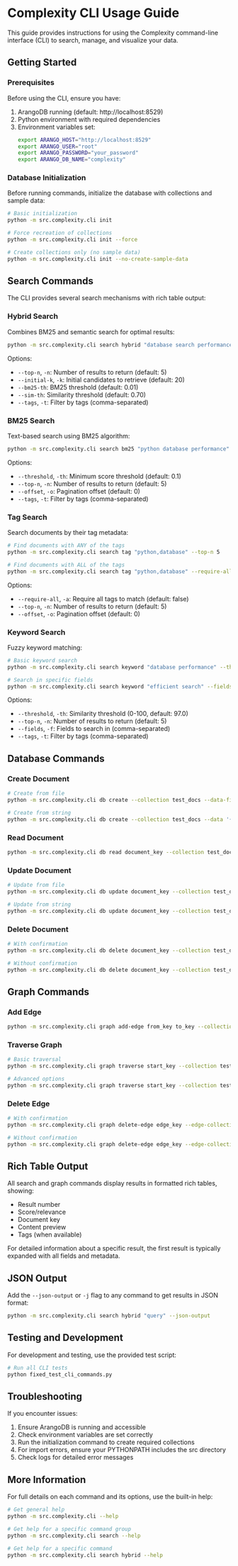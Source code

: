 # Complexity CLI Usage Guide

This guide provides instructions for using the Complexity command-line interface (CLI) to search, manage, and visualize your data.

## Getting Started

### Prerequisites

Before using the CLI, ensure you have:

1. ArangoDB running (default: http://localhost:8529)
2. Python environment with required dependencies
3. Environment variables set:
   ```bash
   export ARANGO_HOST="http://localhost:8529"
   export ARANGO_USER="root"
   export ARANGO_PASSWORD="your_password"
   export ARANGO_DB_NAME="complexity"
   ```

### Database Initialization

Before running commands, initialize the database with collections and sample data:

```bash
# Basic initialization
python -m src.complexity.cli init

# Force recreation of collections
python -m src.complexity.cli init --force

# Create collections only (no sample data)
python -m src.complexity.cli init --no-create-sample-data
```

## Search Commands

The CLI provides several search mechanisms with rich table output:

### Hybrid Search

Combines BM25 and semantic search for optimal results:

```bash
python -m src.complexity.cli search hybrid "database search performance optimization" --top-n 5
```

Options:
- `--top-n`, `-n`: Number of results to return (default: 5)
- `--initial-k`, `-k`: Initial candidates to retrieve (default: 20)
- `--bm25-th`: BM25 threshold (default: 0.01)
- `--sim-th`: Similarity threshold (default: 0.70)
- `--tags`, `-t`: Filter by tags (comma-separated)

### BM25 Search

Text-based search using BM25 algorithm:

```bash
python -m src.complexity.cli search bm25 "python database performance" --threshold 0.05 --top-n 5
```

Options:
- `--threshold`, `-th`: Minimum score threshold (default: 0.1)
- `--top-n`, `-n`: Number of results to return (default: 5)
- `--offset`, `-o`: Pagination offset (default: 0)
- `--tags`, `-t`: Filter by tags (comma-separated)

### Tag Search

Search documents by their tag metadata:

```bash
# Find documents with ANY of the tags
python -m src.complexity.cli search tag "python,database" --top-n 5

# Find documents with ALL of the tags
python -m src.complexity.cli search tag "python,database" --require-all --top-n 3
```

Options:
- `--require-all`, `-a`: Require all tags to match (default: false)
- `--top-n`, `-n`: Number of results to return (default: 5)
- `--offset`, `-o`: Pagination offset (default: 0)

### Keyword Search

Fuzzy keyword matching:

```bash
# Basic keyword search
python -m src.complexity.cli search keyword "database performance" --threshold 95.0 --top-n 5

# Search in specific fields
python -m src.complexity.cli search keyword "efficient search" --fields problem,solution --top-n 3
```

Options:
- `--threshold`, `-th`: Similarity threshold (0-100, default: 97.0)
- `--top-n`, `-n`: Number of results to return (default: 5)
- `--fields`, `-f`: Fields to search in (comma-separated)
- `--tags`, `-t`: Filter by tags (comma-separated)

## Database Commands

### Create Document

```bash
# Create from file
python -m src.complexity.cli db create --collection test_docs --data-file /path/to/file.json

# Create from string
python -m src.complexity.cli db create --collection test_docs --data '{"field1": "value1", "field2": 123}'
```

### Read Document

```bash
python -m src.complexity.cli db read document_key --collection test_docs
```

### Update Document

```bash
# Update from file
python -m src.complexity.cli db update document_key --collection test_docs --data-file /path/to/update.json

# Update from string
python -m src.complexity.cli db update document_key --collection test_docs --data '{"field1": "new value"}'
```

### Delete Document

```bash
# With confirmation
python -m src.complexity.cli db delete document_key --collection test_docs

# Without confirmation
python -m src.complexity.cli db delete document_key --collection test_docs --yes
```

## Graph Commands

### Add Edge

```bash
python -m src.complexity.cli graph add-edge from_key to_key --collection test_docs --edge-collection relationships --type RELATED_TO --rationale "Documents about the same topic"
```

### Traverse Graph

```bash
# Basic traversal
python -m src.complexity.cli graph traverse start_key --collection test_docs --graph-name relationships

# Advanced options
python -m src.complexity.cli graph traverse start_key --collection test_docs --graph-name relationships --min-depth 1 --max-depth 3 --direction OUTBOUND
```

### Delete Edge

```bash
# With confirmation
python -m src.complexity.cli graph delete-edge edge_key --edge-collection relationships

# Without confirmation
python -m src.complexity.cli graph delete-edge edge_key --edge-collection relationships --yes
```

## Rich Table Output

All search and graph commands display results in formatted rich tables, showing:

- Result number
- Score/relevance
- Document key
- Content preview
- Tags (when available)

For detailed information about a specific result, the first result is typically expanded with all fields and metadata.

## JSON Output

Add the `--json-output` or `-j` flag to any command to get results in JSON format:

```bash
python -m src.complexity.cli search hybrid "query" --json-output
```

## Testing and Development

For development and testing, use the provided test script:

```bash
# Run all CLI tests
python fixed_test_cli_commands.py
```

## Troubleshooting

If you encounter issues:

1. Ensure ArangoDB is running and accessible
2. Check environment variables are set correctly
3. Run the initialization command to create required collections
4. For import errors, ensure your PYTHONPATH includes the src directory
5. Check logs for detailed error messages

## More Information

For full details on each command and its options, use the built-in help:

```bash
# Get general help
python -m src.complexity.cli --help

# Get help for a specific command group
python -m src.complexity.cli search --help

# Get help for a specific command
python -m src.complexity.cli search hybrid --help
```